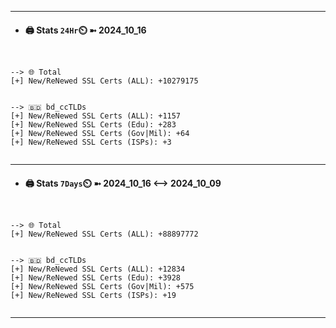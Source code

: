 

---
- #### 🖨️ **Stats** `24Hr`⏲️ ➼ 2024_10_16
```console


--> 🌐 Total
[+] New/ReNewed SSL Certs (ALL): +10279175


--> 🇧🇩 bd_ccTLDs
[+] New/ReNewed SSL Certs (ALL): +1157
[+] New/ReNewed SSL Certs (Edu): +283
[+] New/ReNewed SSL Certs (Gov|Mil): +64
[+] New/ReNewed SSL Certs (ISPs): +3


```

---
- #### 🖨️ **Stats** `7Days`⏲️ ➼ 2024_10_16 <--> 2024_10_09
```console


--> 🌐 Total
[+] New/ReNewed SSL Certs (ALL): +88897772


--> 🇧🇩 bd_ccTLDs
[+] New/ReNewed SSL Certs (ALL): +12834
[+] New/ReNewed SSL Certs (Edu): +3928
[+] New/ReNewed SSL Certs (Gov|Mil): +575
[+] New/ReNewed SSL Certs (ISPs): +19


```

---

